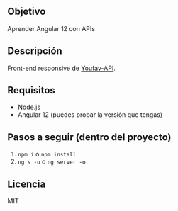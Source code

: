 ## Objetivo
Aprender Angular 12 con APIs

## Descripción
Front-end responsive de [Youfav-API](https://github.com/Pacorb94/Youfav-API).

## Requisitos
* Node.js
* Angular 12 (puedes probar la versión que tengas)

## Pasos a seguir (dentro del proyecto)
1. `npm i` o `npm install`
2. `ng s -o` o `ng server -o`

## Licencia
MIT
